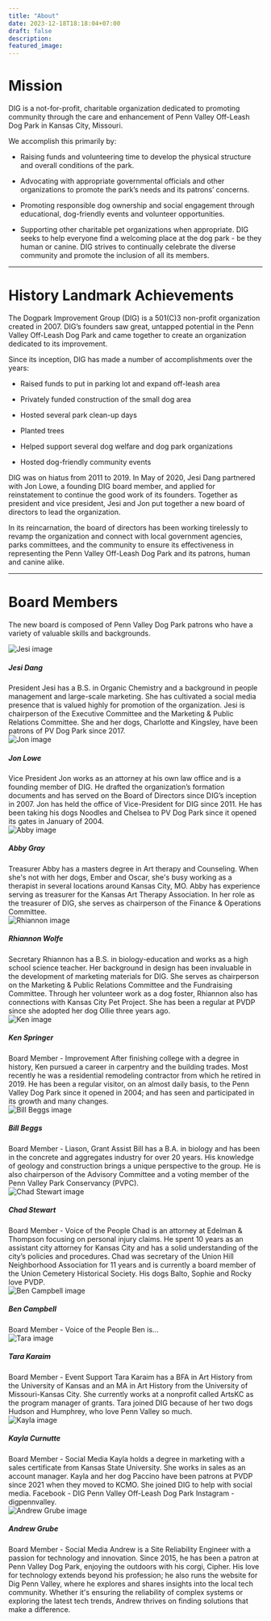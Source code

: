 ```yaml
---
title: "About"
date: 2023-12-18T18:18:04+07:00
draft: false
description: 
featured_image:
---
```

# Mission
<p class="text-gray-500 dark:text-gray-400">DIG is a not-for-profit, charitable organization dedicated to promoting community through the care and enhancement of Penn Valley Off-Leash Dog Park in Kansas City, Missouri.</p>

<p class="text-gray-500 dark:text-gray-400">We accomplish this primarily by:</p>

- <p class="text-gray-500 dark:text-gray-400">Raising funds and volunteering time to develop the physical structure and overall conditions of the park.</p>

- <p class="text-gray-500 dark:text-gray-400">Advocating with appropriate governmental officials and other organizations to promote the park’s needs and its patrons’ concerns.</p>

- <p class="text-gray-500 dark:text-gray-400">Promoting responsible dog ownership and social engagement through educational, dog-friendly events and volunteer opportunities.</p>

- <p class="text-gray-500 dark:text-gray-400">Supporting other charitable pet organizations when appropriate. DIG seeks to help everyone find a welcoming place at the dog park - be they human or canine. DIG strives to continually celebrate the diverse community and promote the inclusion of all its members.</p>

<hr class="h-px my-8 bg-gray-200 border-0 dark:bg-gray-700">

# History Landmark Achievements

<p class="text-gray-500 dark:text-gray-400">The Dogpark Improvement Group (DIG) is a 501(C)3 non-profit organization created in 2007. DIG’s founders saw great, untapped potential in the Penn Valley Off-Leash Dog Park and came together to create an organization dedicated to its improvement.</a>
<p class="text-gray-500 dark:text-gray-400">Since its inception, DIG has made a number of accomplishments over the years:</a>

- <p class="text-gray-500 dark:text-gray-400">Raised funds to put in parking lot and expand off-leash area</a>
- <p class="text-gray-500 dark:text-gray-400">Privately funded construction of the small dog area</a>
- <p class="text-gray-500 dark:text-gray-400">Hosted several park clean-up days</a>
- <p class="text-gray-500 dark:text-gray-400">Planted trees</a>
- <p class="text-gray-500 dark:text-gray-400">Helped support several dog welfare and dog park organizations</a>
- <p class="text-gray-500 dark:text-gray-400">Hosted dog-friendly community events</a>

<p class="text-gray-500 dark:text-gray-400">DIG was on hiatus from 2011 to 2019. In May of 2020, Jesi Dang partnered with Jon Lowe, a founding DIG board member, and applied for reinstatement to continue the good work of its founders. Together as president and vice president, Jesi and Jon put together a new board of directors to lead the organization.</a>
<p class="text-gray-500 dark:text-gray-400">In its reincarnation, the board of directors has been working tirelessly to revamp the organization and connect with local government agencies, parks committees, and the community to ensure its effectiveness in representing the Penn Valley Off-Leash Dog Park and its patrons, human and canine alike.</a>

<hr class="h-px my-8 bg-gray-200 border-0 dark:bg-gray-700">

# Board Members
<p class="text-gray-500 dark:text-gray-400">The new board is composed of Penn Valley Dog Park patrons who have a variety of valuable skills and backgrounds.</a>
<div class="grid grid-cols-1 md:grid-cols-2 lg:grid-cols-3 gap-4">
    <div class="h-auto max-w-full bg-white border border-gray-200 rounded-lg shadow dark:bg-gray-800 dark:border-gray-700">
        <div class="flex justify-end px-4 pt-4">
        <div class="flex flex-col items-center pb-10">
            <img class="w-50 h-50 mb-3 rounded-full shadow-lg" src="/board_of_directors/Jesi.jpg" alt="Jesi image"/>
            <h5 class="mb-1 text-xl font-medium text-gray-900 dark:text-white">Jesi Dang</h5>
            <span class="text-sm text-gray-500 dark:text-gray-400">President</span>
            <span class="mb-1 text-xl pr-3 pl-3 font-light text-gray-900 dark:text-white">Jesi has a B.S. in Organic Chemistry and a background in people management and large-scale marketing. She has cultivated a social media presence that is valued highly for promotion of the organization. Jesi is chairperson of the Executive Committee and the Marketing & Public Relations Committee. She and her dogs, Charlotte and Kingsley, have been patrons of PV Dog Park since 2017.</span>
            </div>
        </div>
    </div>
    <div class="h-auto max-w-full bg-white border border-gray-200 rounded-lg shadow dark:bg-gray-800 dark:border-gray-700">
        <div class="flex justify-end px-4 pt-4">
        <div class="flex flex-col items-center pb-10">
            <img class="w-50 h-50 mb-3 rounded-full shadow-lg" src="/board_of_directors/Jon.jpg" alt="Jon image"/>
            <h5 class="mb-1 text-xl font-medium text-gray-900 dark:text-white">Jon Lowe</h5>
            <span class="text-sm text-gray-500 dark:text-gray-400">Vice President</span>
            <span class="mb-1 text-xl pr-3 pl-3 font-light text-gray-900 dark:text-white">Jon works as an attorney at his own law office and is a founding member of DIG. He drafted the organization’s formation documents and has served on the Board of Directors since DIG’s inception in 2007. Jon has held the office of Vice-President for DIG since 2011. He has been taking his dogs Noodles and Chelsea to PV Dog Park since it opened its gates in January of 2004.</span>
            </div>
        </div>
    </div>
    <div class="h-auto max-w-full bg-white border border-gray-200 rounded-lg shadow dark:bg-gray-800 dark:border-gray-700">
        <div class="flex justify-end px-4 pt-4">
        <div class="flex flex-col items-center pb-10">
            <img class="w-50 h-50 mb-3 rounded-full shadow-lg" src="/board_of_directors/Abby.jpg" alt="Abby image"/>
            <h5 class="mb-1 text-xl font-medium text-gray-900 dark:text-white">Abby Gray</h5>
            <span class="text-sm text-gray-500 dark:text-gray-400">Treasurer</span>
            <span class="mb-1 text-xl pr-3 pl-3 font-light text-gray-900 dark:text-white">Abby has a masters degree in Art therapy and Counseling. When she's not with her dogs, Ember and Oscar, she's busy working as a therapist in several locations around Kansas City, MO. Abby has experience serving as treasurer for the Kansas Art Therapy Association. In her role as the treasurer of DIG, she serves as chairperson of the Finance & Operations Committee.</span>
            </div>
        </div>
    </div>
    <div class="h-auto max-w-full bg-white border border-gray-200 rounded-lg shadow dark:bg-gray-800 dark:border-gray-700">
        <div class="flex justify-end px-4 pt-4">
        <div class="flex flex-col items-center pb-10">
            <img class="w-50 h-50 mb-3 rounded-full shadow-lg" src="/board_of_directors/Rhiannon.jpg" alt="Rhiannon image"/>
            <h5 class="mb-1 text-xl font-medium text-gray-900 dark:text-white">Rhiannon Wolfe</h5>
            <span class="text-sm text-gray-500 dark:text-gray-400">Secretary</span>
            <span class="mb-1 text-xl pr-3 pl-3 font-light text-gray-900 dark:text-white">Rhiannon has a B.S. in biology-education and works as a high school science teacher. Her background in design has been invaluable in the development of marketing materials for DIG. She serves as chairperson on the Marketing & Public Relations Committee and the Fundraising Committee. Through her volunteer work as a dog foster, Rhiannon also has connections with Kansas City Pet Project. She has been a regular at PVDP since she adopted her dog Ollie three years ago.</span>
            </div>
        </div>
    </div>
    <div class="h-auto max-w-full bg-white border border-gray-200 rounded-lg shadow dark:bg-gray-800 dark:border-gray-700">
        <div class="flex justify-end px-4 pt-4">
        <div class="flex flex-col items-center pb-10">
            <img class="w-50 h-50 mb-3 rounded-full shadow-lg" src="/board_of_directors/Ken.jpg" alt="Ken image"/>
            <h5 class="mb-1 text-xl font-medium text-gray-900 dark:text-white">Ken Springer</h5>
            <span class="text-sm text-gray-500 dark:text-gray-400">Board Member - Improvement</span>
            <span class="mb-1 text-xl pr-3 pl-3 font-light text-gray-900 dark:text-white">After finishing college with a degree in history, Ken pursued a career in carpentry and the building trades. Most recently he was a residential remodeling contractor from which he retired in 2019. He has been a regular visitor, on an almost daily basis, to the Penn Valley Dog Park since it opened in 2004; and has seen and participated in its growth and many changes.</span>
            </div>
        </div>
    </div>
    <div class="h-auto max-w-full bg-white border border-gray-200 rounded-lg shadow dark:bg-gray-800 dark:border-gray-700">
        <div class="flex justify-end px-4 pt-4">
        <div class="flex flex-col items-center pb-10">
            <img class="w-50 h-50 mb-3 rounded-full shadow-lg" src="/board_of_directors/Bill.jpg" alt="Bill Beggs image"/>
            <h5 class="mb-1 text-xl font-medium text-gray-900 dark:text-white">Bill Beggs</h5>
            <span class="text-sm text-gray-500 dark:text-gray-400">Board Member - Liason, Grant Assist</span>
            <span class="mb-1 text-xl pr-3 pl-3 font-light text-gray-900 dark:text-white">Bill has a B.A. in biology and has been in the concrete and aggregates industry for over 20 years. His knowledge of geology and construction brings a unique perspective to the group. He is also chairperson of the Advisory Committee and a voting member of the Penn Valley Park Conservancy (PVPC).</span>
            </div>
        </div>
    </div>
    <div class="h-auto max-w-full bg-white border border-gray-200 rounded-lg shadow dark:bg-gray-800 dark:border-gray-700">
        <div class="flex justify-end px-4 pt-4">
        <div class="flex flex-col items-center pb-10">
            <img class="w-50 h-50 mb-3 rounded-full shadow-lg" src="/board_of_directors/Chad.jpg" alt="Chad Stewart image"/>
            <h5 class="mb-1 text-xl font-medium text-gray-900 dark:text-white">Chad Stewart</h5>
            <span class="text-sm text-gray-500 dark:text-gray-400">Board Member - Voice of the People</span>
            <span class="mb-1 text-xl pr-3 pl-3 font-light text-gray-900 dark:text-white">Chad is an attorney at Edelman & Thompson focusing on personal injury claims. He spent 10 years as an assistant city attorney for Kansas City and has a solid understanding of the city’s policies and procedures. Chad was secretary of the Union Hill Neighborhood Association for 11 years and is currently a board member of the Union Cemetery Historical Society. His dogs Balto, Sophie and Rocky love PVDP.</span>
            </div>
        </div>
    </div>
    <div class="h-auto max-w-full bg-white border border-gray-200 rounded-lg shadow dark:bg-gray-800 dark:border-gray-700">
        <div class="flex justify-end px-4 pt-4">
        <div class="flex flex-col items-center pb-10">
            <img class="w-50 h-50 mb-3 rounded-full shadow-lg" src="/board_of_directors/Ben.jpg" alt="Ben Campbell image"/>
            <h5 class="mb-1 text-xl font-medium text-gray-900 dark:text-white">Ben Campbell</h5>
            <span class="text-sm text-gray-500 dark:text-gray-400">Board Member - Voice of the People</span>
            <span class="mb-1 text-xl pr-3 pl-3 font-light text-gray-900 dark:text-white">Ben is...</span>
            </div>
        </div>
    </div>
    <div class="h-auto max-w-full bg-white border border-gray-200 rounded-lg shadow dark:bg-gray-800 dark:border-gray-700">
        <div class="flex justify-end px-4 pt-4">
        <div class="flex flex-col items-center pb-10">
            <img class="w-50 h-50 mb-3 rounded-full shadow-lg" src="/board_of_directors/Tara.jpg" alt="Tara image"/>
            <h5 class="mb-1 text-xl font-medium text-gray-900 dark:text-white">Tara Karaim</h5>
            <span class="text-sm text-gray-500 dark:text-gray-400">Board Member - Event Support</span>
            <span class="mb-1 text-xl pr-3 pl-3 font-light text-gray-900 dark:text-white">Tara Karaim has a BFA in Art History from the University of Kansas and an MA in Art History from the University of Missouri-Kansas City. She currently works at a nonprofit called ArtsKC as the program manager of grants. Tara joined DIG because of her two dogs Hudson and Humphrey, who love Penn Valley so much. </span>
            </div>
        </div>
    </div>
    <div class="h-auto max-w-full bg-white border border-gray-200 rounded-lg shadow dark:bg-gray-800 dark:border-gray-700">
        <div class="flex justify-end px-4 pt-4">
        <div class="flex flex-col items-center pb-10">
            <img class="w-50 h-50 mb-3 rounded-full shadow-lg" src="/board_of_directors/Kayla.png" alt="Kayla image"/>
            <h5 class="mb-1 text-xl font-medium text-gray-900 dark:text-white">Kayla Curnutte</h5>
            <span class="text-sm text-gray-500 dark:text-gray-400">Board Member - Social Media</span>
            <span class="mb-1 text-xl pr-3 pl-3 font-light text-gray-900 dark:text-white">Kayla holds a degree in marketing with a sales certificate from Kansas State University. She works in sales as an account manager. Kayla and her dog Paccino have been patrons at PVDP since 2021 when they moved to KCMO. She joined DIG to help with social media. Facebook - DIG Penn Valley Off-Leash Dog Park Instagram - digpennvalley.</span>
            </div>
        </div>
    </div>
    <div class="h-auto max-w-full bg-white border border-gray-200 rounded-lg shadow dark:bg-gray-800 dark:border-gray-700">
        <div class="flex justify-end px-4 pt-4">
        <div class="flex flex-col items-center pb-10">
            <img class="w-50 h-50 mb-3 rounded-full shadow-lg" src="/board_of_directors/Andrew.jpg" alt="Andrew Grube image"/>
            <h5 class="mb-1 text-xl font-medium text-gray-900 dark:text-white">Andrew Grube</h5>
            <span class="text-sm text-gray-500 dark:text-gray-400">Board Member - Social Media</span>
            <span class="mb-1 text-xl pr-3 pl-3 font-light text-gray-900 dark:text-white">Andrew is a Site Reliability Engineer with a passion for technology and innovation. Since 2015, he has been a patron at Penn Valley Dog Park, enjoying the outdoors with his corgi, Cipher. His love for technology extends beyond his profession; he also runs the website for Dig Penn Valley, where he explores and shares insights into the local tech community. Whether it's ensuring the reliability of complex systems or exploring the latest tech trends, Andrew thrives on finding solutions that make a difference. </span>
            </div>
        </div>
    </div>
</div>